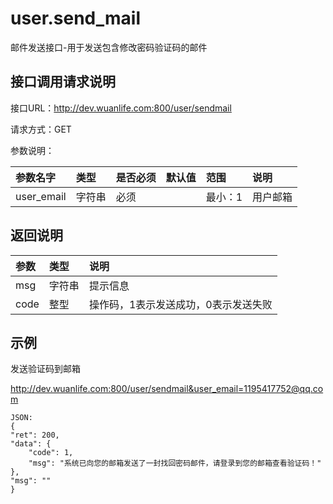 # user.send_mail

邮件发送接口-用于发送包含修改密码验证码的邮件

## 接口调用请求说明

接口URL：http://dev.wuanlife.com:800/user/sendmail

请求方式：GET

参数说明：

|参数名字   | 类型|  是否必须   | 默认值   | 范围      |  说明|
|:--|:--|:--|:--|:--|:--|
|user_email    |   字符串| 必须     | |     最小：1  |  用户邮箱|


## 返回说明

|参数|        类型|   说明|
|:--|:--|:--|
|msg           |  字符串 |提示信息|
|code            |整型 |  操作码，1表示发送成功，0表示发送失败|


## 示例

发送验证码到邮箱

http://dev.wuanlife.com:800/user/sendmail&user_email=1195417752@qq.com
   
    JSON:
    {
    "ret": 200,
    "data": {
        "code": 1,
        "msg": "系统已向您的邮箱发送了一封找回密码邮件，请登录到您的邮箱查看验证码！"
    },
    "msg": ""
    }
